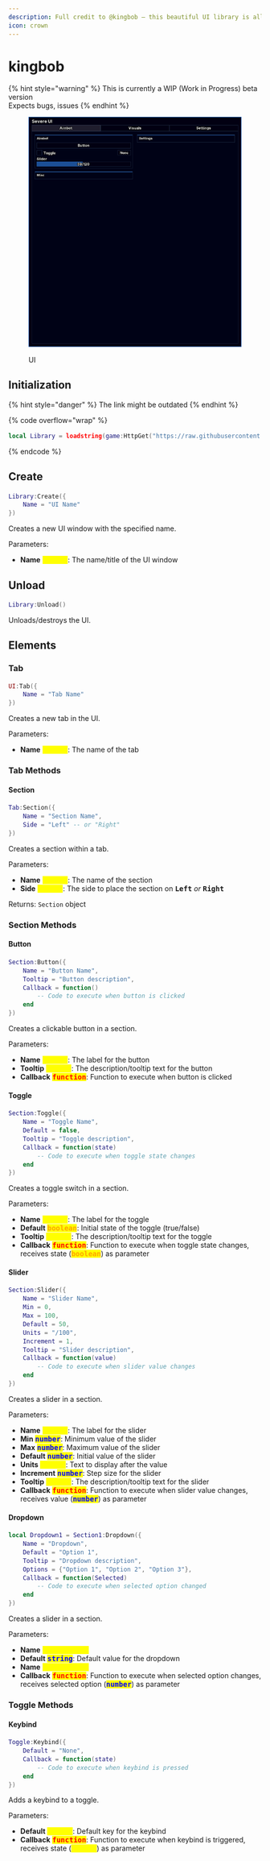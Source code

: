 ```yaml
---
description: Full credit to @kingbob — this beautiful UI library is all his work.
icon: crown
---
```


# kingbob

{% hint style="warning" %}
This is currently a WIP (Work in Progress) beta version\
Expects bugs, issues
{% endhint %}

<figure><img src="../../.gitbook/assets/Discord_LHPSdHomlt.png" alt=""><figcaption><p>UI</p></figcaption></figure>

## Initialization

{% hint style="danger" %}
The link might be outdated
{% endhint %}

{% code overflow="wrap" %}
```lua
local Library = loadstring(game:HttpGet("https://raw.githubusercontent.com/DCHARLESAKAMRGREEN/Severe-Luas/refs/heads/main/Severe%20UI%20Library.lua"))()
```
{% endcode %}

## Create

```lua
Library:Create({
    Name = "UI Name"
})
```

Creates a new UI window with the specified name.

Parameters:

* **Name** <kbd><mark style="color:yellow;">**string**<mark style="color:yellow;"></kbd>: The name/title of the UI window

## Unload

```lua
Library:Unload()
```

Unloads/destroys the UI.

## Elements

### Tab

```lua
UI:Tab({
    Name = "Tab Name"
})
```

Creates a new tab in the UI.

Parameters:

* **Name** <kbd><mark style="color:yellow;">**string**<mark style="color:yellow;"></kbd>: The name of the tab

### Tab Methods

#### Section

```lua
Tab:Section({
    Name = "Section Name",
    Side = "Left" -- or "Right"
})
```

Creates a section within a tab.

Parameters:

* **Name** <kbd><mark style="color:yellow;">**string**<mark style="color:yellow;"></kbd>: The name of the section
* **Side** <kbd><mark style="color:yellow;">**string**<mark style="color:yellow;"></kbd>: The side to place the section on <kbd>**Left**</kbd> _or_ <kbd>**Right**</kbd>

Returns: `Section` object

### Section Methods

#### Button

```lua
Section:Button({
    Name = "Button Name",
    Tooltip = "Button description",
    Callback = function()
        -- Code to execute when button is clicked
    end
})
```

Creates a clickable button in a section.

Parameters:

* **Name** <kbd><mark style="color:yellow;">**string**<mark style="color:yellow;"></kbd>: The label for the button
* **Tooltip** <kbd><mark style="color:yellow;">**string**<mark style="color:yellow;"></kbd>: The description/tooltip text for the button
* **Callback** <kbd><mark style="color:red;">**function**<mark style="color:red;"></kbd>: Function to execute when button is clicked

#### Toggle

```lua
Section:Toggle({
    Name = "Toggle Name",
    Default = false,
    Tooltip = "Toggle description",
    Callback = function(state)
        -- Code to execute when toggle state changes
    end
})
```

Creates a toggle switch in a section.

Parameters:

* **Name** <kbd><mark style="color:yellow;">**string**<mark style="color:yellow;"></kbd>: The label for the toggle
* **Default** <kbd><mark style="color:orange;">**boolean**<mark style="color:orange;"></kbd>: Initial state of the toggle (true/false)
* **Tooltip** <kbd><mark style="color:yellow;">**string**<mark style="color:yellow;"></kbd>: The description/tooltip text for the toggle
* **Callback** <kbd><mark style="color:red;">**function**<mark style="color:red;"></kbd>: Function to execute when toggle state changes, receives state (<kbd><mark style="color:orange;">**boolean**<mark style="color:orange;"></kbd>) as parameter

#### Slider

```lua
Section:Slider({
    Name = "Slider Name",
    Min = 0,
    Max = 100,
    Default = 50,
    Units = "/100",
    Increment = 1,
    Tooltip = "Slider description",
    Callback = function(value)
        -- Code to execute when slider value changes
    end
})
```

Creates a slider in a section.

Parameters:

* **Name** <kbd><mark style="color:yellow;">**string**<mark style="color:yellow;"></kbd>: The label for the slider
* **Min** <kbd><mark style="color:blue;">**number**<mark style="color:blue;"></kbd>: Minimum value of the slider
* **Max** <kbd><mark style="color:blue;">**number**<mark style="color:blue;"></kbd>: Maximum value of the slider
* **Default** <kbd><mark style="color:blue;">**number**<mark style="color:blue;"></kbd>: Initial value of the slider
* **Units** <kbd><mark style="color:yellow;">**string**<mark style="color:yellow;"></kbd>: Text to display after the value
* **Increment** <kbd><mark style="color:blue;">**number**<mark style="color:blue;"></kbd>: Step size for the slider
* **Tooltip** <kbd><mark style="color:yellow;">**string**<mark style="color:yellow;"></kbd>: The description/tooltip text for the slider
* **Callback** <kbd><mark style="color:red;">**function**<mark style="color:red;"></kbd>: Function to execute when slider value changes, receives value (<kbd><mark style="color:blue;">**number**<mark style="color:blue;"></kbd>) as parameter

#### Dropdown

```lua
local Dropdown1 = Section1:Dropdown({
    Name = "Dropdown",
    Default = "Option 1",
    Tooltip = "Dropdown description",
    Options = {"Option 1", "Option 2", "Option 3"},
    Callback = function(Selected)
        -- Code to execute when selected option changed
    end
})
```

Creates a slider in a section.

Parameters:

* **Name** <kbd><mark style="color:yellow;">**string**<mark 
* **Default** <kbd><mark style="color:blue;">**string**<mark style="color:blue;"></kbd>: Default value for the dropdown
* **Name** <kbd><mark style="color:yellow;">**string**<mark 
* **Callback** <kbd><mark style="color:red;">**function**<mark style="color:red;"></kbd>: Function to execute when selected option changes, receives selected option (<kbd><mark style="color:blue;">**number**<mark style="color:blue;"></kbd>) as parameter

### Toggle Methods

#### Keybind

```lua
Toggle:Keybind({
    Default = "None",
    Callback = function(state)
        -- Code to execute when keybind is pressed
    end
})
```

Adds a keybind to a toggle.

Parameters:

* **Default** <kbd><mark style="color:yellow;">**string**<mark style="color:yellow;"></kbd>: Default key for the keybind
* **Callback** <kbd><mark style="color:red;">**function**<mark style="color:red;"></kbd>: Function to execute when keybind is triggered, receives state (<kbd><mark style="color:yellow;">**string**<mark style="color:yellow;"></kbd>) as parameter
